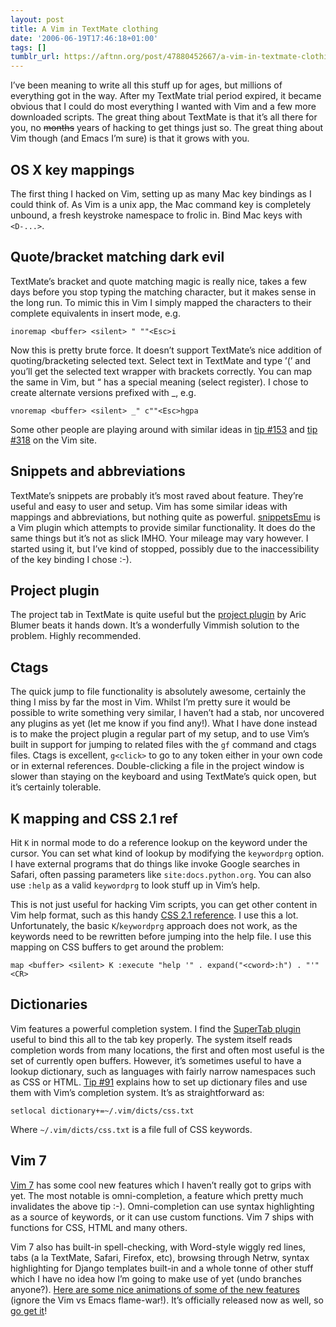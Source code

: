 ```yaml
---
layout: post
title: A Vim in TextMate clothing
date: '2006-06-19T17:46:18+01:00'
tags: []
tumblr_url: https://aftnn.org/post/47880452667/a-vim-in-textmate-clothing
---
```

<p>I&rsquo;ve been meaning to write all this stuff up for ages, but millions of everything got in the way. After my TextMate trial period expired, it became obvious that I could do most everything I wanted with Vim and a few more downloaded scripts. The great thing about TextMate is that it&rsquo;s all there for you, no <strike>months</strike> years of hacking to get things just so. The great thing about Vim though (and Emacs I&rsquo;m sure) is that it grows with you.</p>
<h2>OS X key mappings</h2>
<p>The first thing I hacked on Vim, setting up as many Mac key bindings as I could think of. As Vim is a unix app, the Mac command key is completely unbound, a fresh keystroke namespace to frolic in. Bind Mac keys with <code>&lt;D-...&gt;</code>.</p>
<h2>Quote/bracket matching dark evil</h2>
<p>TextMate&rsquo;s bracket and quote matching magic is really nice, takes a few days before you stop typing the matching character, but it makes sense in the long run. To mimic this in Vim I simply mapped the characters to their complete equivalents in insert mode, e.g.</p>
<p class="eg"><code>inoremap &lt;buffer&gt; &lt;silent&gt; " ""&lt;Esc&gt;i</code></p>
<p>Now this is pretty brute force. It doesn&rsquo;t support TextMate&rsquo;s nice addition of quoting/bracketing selected text. Select text in TextMate and type &rsquo;(&rsquo; and you&rsquo;ll get the selected text wrapper with brackets correctly. You can map the same in Vim, but &ldquo; has a special meaning (select register). I chose to create alternate versions prefixed with _, e.g.</p>
<p class="eg"><code>vnoremap &lt;buffer&gt; &lt;silent&gt; _" c""&lt;Esc&gt;hgpa</code></p>
<p>Some other people are playing around with similar ideas in <a href="http://www.vim.org/tips/tip.php?tip_id=153">tip #153</a> and <a href="http://www.vim.org/tips/tip.php?tip_id=318">tip #318</a> on the Vim site.</p>
<h2>Snippets and abbreviations</h2>
<p>TextMate&rsquo;s snippets are probably it&rsquo;s most raved about feature. They&rsquo;re useful and easy to user and setup. Vim has some similar ideas with mappings and abbreviations, but nothing quite as powerful. <a href="http://www.vim.org/scripts/script.php?script_id=1318">snippetsEmu</a> is a Vim plugin which attempts to provide similar functionality. It does do the same things but it&rsquo;s not as slick IMHO. Your mileage may vary however. I started using it, but I&rsquo;ve kind of stopped, possibly due to the inaccessibility of the key binding I chose :-).</p>
<h2>Project plugin</h2>
<p>The project tab in TextMate is quite useful but the <a href="http://www.vim.org/scripts/script.php?script_id=69">project plugin</a> by Aric Blumer beats it hands down. It&rsquo;s a wonderfully Vimmish solution to the problem. Highly recommended.</p>
<h2>Ctags</h2>
<p>The quick jump to file functionality is absolutely awesome, certainly the thing I miss by far the most in Vim. Whilst I&rsquo;m pretty sure it would be possible to write something very similar, I haven&rsquo;t had a stab, nor uncovered any plugins as yet (let me know if you find any!). What I have done instead is to make the project plugin a regular part of my setup, and to use Vim&rsquo;s built in support for jumping to related files with the <code>gf</code> command and ctags files. Ctags is excellent, <code>g&lt;click&gt;</code> to go to any token either in your own code or in external references. Double-clicking a file in the project window is slower than staying on the keyboard and using TextMate&rsquo;s quick open, but it&rsquo;s certainly tolerable.</p>
<h2>K mapping and CSS 2.1 ref </h2>
<p>Hit <code>K</code> in normal mode to do a reference lookup on the keyword under the cursor. You can set what kind of lookup by modifying the <code>keywordprg</code> option. I have external programs that do things like invoke Google searches in Safari, often passing parameters like <code>site:docs.python.org</code>. You can also use <code>:help</code> as a valid <code>keywordprg</code> to look stuff up in Vim&rsquo;s help.</p>
<p>This is not just useful for hacking Vim scripts, you can get other content in Vim help format, such as this handy <a href="http://www.vim.org/scripts/script.php?script_id=918">CSS 2.1 reference</a>. I use this a lot. Unfortunately, the basic <code>K</code>/<code>keywordprg</code> approach does not work, as the keywords need to be rewritten before jumping into the help file. I use this mapping on CSS buffers to get around the problem:</p>
<p class="eg"><code>map &lt;buffer&gt; &lt;silent&gt; K :execute "help '" . expand("&lt;cword&gt;:h") . "'"&lt;CR&gt;</code></p>
<h2>Dictionaries</h2>
<p>Vim features a powerful completion system. I find the <a href="http://www.vim.org/scripts/script.php?script_id=182">SuperTab plugin</a> useful to bind this all to the tab key properly. The system itself reads completion words from many locations, the first and often most useful is the set of currently open buffers. However, it&rsquo;s sometimes useful to have a lookup dictionary, such as languages with fairly narrow namespaces such as CSS or HTML. <a href="http://www.vim.org/tips/tip.php?tip_id=91">Tip #91</a> explains how to set up dictionary files and use them with Vim&rsquo;s completion system. It&rsquo;s as straightforward as:</p>
<p class="eg"><code>setlocal dictionary+=~/.vim/dicts/css.txt</code></p>
<p>Where <code>~/.vim/dicts/css.txt</code> is a file full of CSS keywords.</p>
<h2>Vim 7</h2>
<p><a href="http://www.vim.org/download.php">Vim 7</a> has some cool new features which I haven&rsquo;t really got to grips with yet. The most notable is omni-completion, a feature which pretty much invalidates the above tip :-). Omni-completion can use syntax highlighting as a source of keywords, or it can use custom functions. Vim 7 ships with functions for CSS, HTML and many others.</p>
<p>Vim 7 also has built-in spell-checking, with Word-style wiggly red lines, tabs (a la TextMate, Safari, Firefox, etc), browsing through Netrw, syntax highlighting for Django templates built-in and a whole tonne of other stuff which I have no idea how I&rsquo;m going to make use of yet (undo branches anyone?). <a href="http://amix.dk/index.py/permanentLink?id=130">Here are some nice animations of some of the new features</a> (ignore the Vim vs Emacs flame-war!). It&rsquo;s officially released now as well, so <a href="http://www.vim.org/download.php">go get it</a>!</p>

